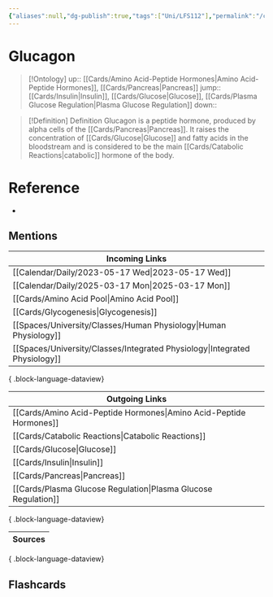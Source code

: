 ```yaml
---
{"aliases":null,"dg-publish":true,"tags":["Uni/LFS112"],"permalink":"/cards/glucagon/","dgPassFrontmatter":true}
---
```


# Glucagon

> [!Ontology]
> up:: [[Cards/Amino Acid-Peptide Hormones\|Amino Acid-Peptide Hormones]], [[Cards/Pancreas\|Pancreas]]
> jump:: [[Cards/Insulin\|Insulin]],  [[Cards/Glucose\|Glucose]], [[Cards/Plasma Glucose Regulation\|Plasma Glucose Regulation]]
> down:: 

> [!Definition] Definition
> Glucagon is a peptide hormone, produced by alpha cells of the [[Cards/Pancreas\|Pancreas]]. It raises the concentration of [[Cards/Glucose\|Glucose]] and fatty acids in the bloodstream and is considered to be the main [[Cards/Catabolic Reactions\|catabolic]] hormone of the body.

# Reference

- 

## Mentions

| Incoming Links                                                                |
| ----------------------------------------------------------------------------- |
| [[Calendar/Daily/2023-05-17 Wed\|2023-05-17 Wed]]                          |
| [[Calendar/Daily/2025-03-17 Mon\|2025-03-17 Mon]]                          |
| [[Cards/Amino Acid Pool\|Amino Acid Pool]]                                 |
| [[Cards/Glycogenesis\|Glycogenesis]]                                       |
| [[Spaces/University/Classes/Human Physiology\|Human Physiology]]           |
| [[Spaces/University/Classes/Integrated Physiology\|Integrated Physiology]] |

{ .block-language-dataview}

| Outgoing Links                                                        |
| --------------------------------------------------------------------- |
| [[Cards/Amino Acid-Peptide Hormones\|Amino Acid-Peptide Hormones]] |
| [[Cards/Catabolic Reactions\|Catabolic Reactions]]                 |
| [[Cards/Glucose\|Glucose]]                                         |
| [[Cards/Insulin\|Insulin]]                                         |
| [[Cards/Pancreas\|Pancreas]]                                       |
| [[Cards/Plasma Glucose Regulation\|Plasma Glucose Regulation]]     |

{ .block-language-dataview}

| Sources |
| ------- |

{ .block-language-dataview}

## Flashcards